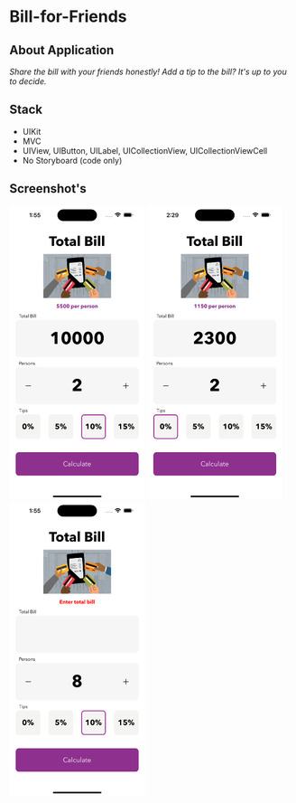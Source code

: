 # Bill-for-Friends

## About Application

*Share the bill with your friends honestly! Add a tip to the bill? It's up to you to decide.*

## Stack

* UIKit
* MVC
* UIView, UIButton, UILabel, UICollectionView, UICollectionViewCell
* No Storyboard (code only)

## Screenshot's

<p float="left">
  <img src="/TotalBillScreen1.png" width="240" />
   <img src="/TotalBillScreen3.png" width="240" />
  <img src="/TotalBillScreen2.png" width="240" />
</p>
